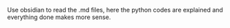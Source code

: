 Use obsidian to read the .md files, here the python codes are explained and everything done makes more sense.
